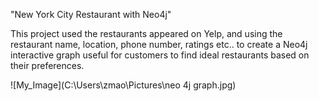 "New York City Restaurant with Neo4j" 


This project used the restaurants appeared on Yelp, and using the restaurant name, location, phone number, ratings etc.. to create a Neo4j interactive graph useful for customers to find ideal restaurants based on their preferences.

![My_Image](C:\Users\zmao\Pictures\neo 4j graph.jpg)